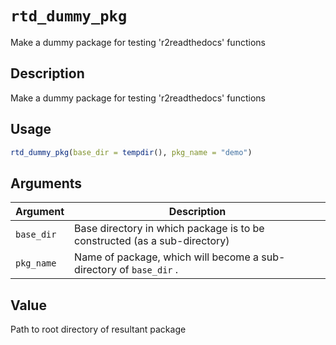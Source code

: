# `rtd_dummy_pkg`

Make a dummy package for testing 'r2readthedocs' functions


## Description

Make a dummy package for testing 'r2readthedocs' functions


## Usage

```r
rtd_dummy_pkg(base_dir = tempdir(), pkg_name = "demo")
```


## Arguments

Argument      |Description
------------- |----------------
`base_dir`     |     Base directory in which package is to be constructed (as a sub-directory)
`pkg_name`     |     Name of package, which will become a sub-directory of `base_dir` .


## Value

Path to root directory of resultant package
